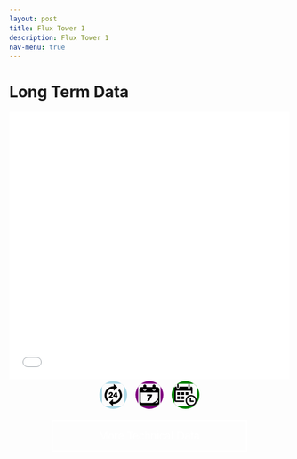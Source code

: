 ```yaml
---
layout: post
title: Flux Tower 1
description: Flux Tower 1
nav-menu: true
---
```


<html>
<head>
  <style>
    .grid-container {
        display: grid;
        grid-template-columns: repeat(auto-fit, minmax(250px, 1fr)); /* Make the grid responsive */
        grid-gap: 1em;
    }

    .grid-item {
        position: relative;
        padding-top: 100%; /* Maintain the aspect ratio */
        overflow: hidden;
        border: none; /* Ensure no borders are added to the grid item */
    }

    .grid-item a {
        position: absolute;
        top: 0;
        left: 0;
        right: 0;
        bottom: 0;
        text-decoration: none;
        color: white;
        display: flex;
        align-items: center;
        justify-content: center;
        background: rgba(0, 0, 0, 0.7); /* Add a semi-transparent overlay */
        border: none; /* Ensure no borders are added to the link */
    }

    .toggle-icons {
        display: flex;
        justify-content: center;
        gap: 15px;
        margin-bottom: 20px;
    }

    .icon {
        width: 50px;
        height: 50px;
        border-radius: 50%; /* Makes them circular */
        cursor: pointer; /* Indicates they're clickable */
        display: flex;
        align-items: center; /* Center the img within the circular div */
        justify-content: center;
        overflow: hidden; /* Ensure the img doesn't overflow out of the circular div */
    }

    .icon-daily {
        background-color: lightblue;
    }

    .icon-weekly {
        background-color: purple;
    }

    .icon-monthly {
        background-color: green;
    }

    .icon img {
        width: 80%; /* Adjust as needed */
        height: auto; /* Maintain the aspect ratio */
    }

    .grid-item img {
        position: absolute;
        top: 0;
        left: 0;
        width: 100%;
        height: 100%;
        object-fit: cover;
        border: none; /* Ensure no borders are added to the image */
        outline: none; /* Ensure no outlines are added to the image */
    }
        .data-table {
        display: none;  /* Set the data tables to not display by default */
        background-color: #111; /* or a really dark gray like #333333 */
        color: white; /* Text color set to white for visibility on dark background */
    }

    .html-object iframe {
        width: 100%;
        max-height: calc(50vw); /* Changed height to max-height */
    }

    .grid-item span {
        font-size: 2rem; /* Adjust the font size */
        text-shadow: 2px 2px 4px rgba(0, 0, 0, 0.5); /* Add a text shadow for better visibility */
        z-index: 2;
        font-weight: bold; /* Make the text bolder */
    }

    /* Larger and bolder text for desktop */
    @media (min-width: 768px) {
        .grid-item span {
            font-size: 3rem;
            font-weight: 900;
        }

        .collapsible {
            background-color: transparent;
            color: white;
            text-align: center;
            padding: 15px;
            border: 2px solid white;
            font-size: 20px;
            display: flex; /* Change from block to flex */
            justify-content: center; /* Center content horizontally */
            align-items: center; /* Center content vertically */
            margin: 20px auto;
            cursor: pointer;
            transition: background-color 0.5s, color 0.5s, border-color 0.5s; /* Added transition for border color */
            width: 70%; /* Adjust as needed */
        }

        .collapsible:hover {
            color: gray;
            border-color: gray; /* Border color changes to gray on hover */
        }

        .html-object iframe {
            height: 600px; /* Set a static height for larger screens, adjust as needed. */
        }
    }

    .html-object iframe {
        width: 100%;
        height: calc(50vw); /* Change the value as necessary to adjust the iframe height based on the viewport width. */
    }

    .content {
        display: none;
    }
</style>
</head>

  <h1>Long Term Data</h1>
  <div class="container">
    <div class="html-object">
      <!-- Here's where you add the iframe to embed the Plotly graph -->
      <iframe width="100%" height="400" frameborder="0" scrolling="no" src="longterm_plots/longterm_daily_plotly_fluxtower1.html">
      </iframe>
    </div>
  </div> 


 
<!-- Toggle Icons -->
<div class="toggle-icons">
   <div class="icon icon-daily">
       <img src="images/daily.jpg" alt="Daily" data-view="daily">
   </div>
   <div class="icon icon-weekly">
       <img src="images/weekly.png" alt="Weekly" data-view="weekly">
   </div>
   <div class="icon icon-monthly">
       <img src="images/monthly.jpg" alt="Monthly" data-view="monthly">
   </div>
</div>


<!-- Data Tables -->
  <div class="data-table" data-view="daily">
      <h1>Daily Data</h1>
      <div class="html-object">
          <iframe width="100%" height="430" frameborder="0" scrolling="no" src="longterm_plots/datatable_daily_fluxtower1.html"></iframe>
      </div>
  </div>
  <div class="data-table" data-view="weekly">
      <h1>Weekly Data</h1>
      <div class="html-object">
          <iframe width="100%" height="430" frameborder="0" scrolling="no" src="longterm_plots/datatable_weekly_fluxtower1.html"></iframe>
      </div>
  </div>
  <div class="data-table" data-view="monthly">
      <h1>Monthly Data</h1>
      <div class="html-object">
          <iframe width="100%" height="430" frameborder="0" scrolling="no" src="longterm_plots/datatable_monthly_fluxtower1.html"></iframe>
      </div>
  </div>

  <button class="collapsible">More Technical Data</button>
  <div class="content">
      <h1>Long Term Data</h1>
      <div class="container">
          <div class="html-object">
              <!-- Here's where you add the iframe to embed the Plotly graph -->
              <iframe width="100%" height="800" frameborder="0" scrolling="no" src="longterm_plots/longterm_plotly_fluxtower1.html"></iframe>
          </div>
      </div>
      <h4><i>*Click your variable of interest</i></h4>
  </div>

 <script>
        // Collapsible Functionality
        var coll = document.getElementsByClassName("collapsible");
        for (let i = 0; i < coll.length; i++) {
            coll[i].addEventListener("click", function() {
                this.classList.toggle("active");
                var content = this.nextElementSibling;
                content.style.display = content.style.display === "block" ? "none" : "block";
            });
        }

        // Data View Toggle
        const icons = document.querySelectorAll('.icon');
        const tables = document.querySelectorAll('.data-table');

        icons.forEach(icon => {
            icon.addEventListener('click', function() {
                const view = this.getAttribute('data-view');

                tables.forEach(table => {
                    if(table.getAttribute('data-view') === view) {
                        table.style.display = table.style.display === "none" ? "block" : "none";
                    } else {
                        table.style.display = "none";
                    }
                });
            });
        });

        // Adjust Iframe Height
        function adjustIframeHeight() {
            const iframes = document.querySelectorAll('.html-object iframe');
            iframes.forEach(iframe => {
                if (window.innerWidth <= 768) {
                    iframe.style.maxHeight = `calc(50vw)`;  // Adjust as needed
                } else {
                    iframe.style.maxHeight = '600px'; // Adjust as needed for larger screens
                }
            });
        }

        window.addEventListener('resize', adjustIframeHeight);
        window.addEventListener('DOMContentLoaded', adjustIframeHeight); // To adjust the height on page load
    </script>

<!-- Rest of your content... -->
</body>
</html>
